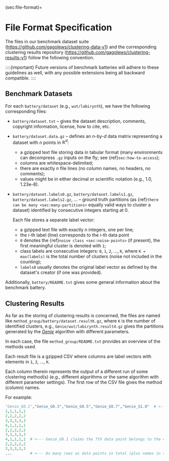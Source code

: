 



(sec:file-format)=
# File Format Specification

The files in our benchmark dataset suite
(<https://github.com/gagolews/clustering-data-v1>)
and the corresponding clustering results repository
(<https://github.com/gagolews/clustering-results-v1>)
follow the following convention.

::::{important}
Future versions of benchmark batteries
will adhere to these guidelines as well,
with any possible extensions being all backward compatible.
::::




## Benchmark Datasets

For each `battery/dataset` (e.g., `wut/labirynth`),
we have the following corresponding files:

* `battery/dataset.txt` – gives the dataset description, comments,
    copyright information, license, how to cite, etc.

* `battery/dataset.data.gz` – defines an *n*-by-*d* data matrix
    representing a dataset with *n* points in $\mathbb{R}^d$:

    * a gzipped text file storing data in tabular format
    (many environments can decompress `.gz` inputs on the fly;
    see {ref}`sec:how-to-access`);
    * columns are whitespace-delimited;
    * there are exactly *n* file lines
        (no column names, no headers, no comments);
    * values might be in either decimal or scientific notation
        (e.g., 1.0, 1.23e-8).

*  `battery/dataset.labels0.gz`,
   `battery/dataset.labels1.gz`,
   `battery/dataset.labels2.gz`, ... –
    ground truth partitions (as
    {ref}`there can be many <sec:many-partitions>` equally valid
    ways to cluster a dataset)
    identified by consecutive  integers starting at 0.

    Each file stores a separate label vector:

    * a gzipped text file with exactly *n* integers, one per line;
    * the *i*-th label (line) corresponds to the *i*-th data point
    * `0` denotes the {ref}`noise class <sec:noise-points>` (if present),
        the first meaningful cluster is denoted with `1`;
    * class labels are consecutive integers:
        `0`, `1`, `2`, ..., `K`, where `K = max(labels)` is the total
        number of clusters (noise not included in the counting);
    * `labels0` usually denotes the original label vector as defined by
        the dataset's creator (if one was provided).


Additionally, `battery/README.txt` gives some general information
about the benchmark battery.


## Clustering Results

As far as the storing of clustering results is concerned,
the files are named like `method_group/battery/dataset.resultK.gz`,
where `K` is the number of identified clusters, e.g.,
`Genie/wut/labirynth.result4.gz` gives the partitions
generated by the [*Genie*](https://genieclust.gagolewski.com)
algorithm with different parameters.

In each case, the file `method_group/README.txt` provides an overview
of the methods used.

Each result file is a gzipped CSV where columns are label vectors
with elements in `1`, `2`, ..., `K`.


Each column therein represents the output of a different run
of some clustering method(s) (e.g., different algorithms
or the same algorithm with different parameter settings).
The first row of the CSV file gives the method (column) names.

For example:


```python
"Genie_G0.1","Genie_G0.3","Genie_G0.5","Genie_G0.7","Genie_G1.0"  # <--- names
1,1,1,1,1
2,2,2,2,2
3,3,3,3,3
4,1,1,1,1
2,2,2,2,2
3,3,3,3,3
4,1,1,1,1  # <--- Genie_G0.1 claims the 7th data point belongs to the 4th cluster
2,2,2,2,2
3,3,3,3,3
...        # <--- As many rows as data points in total (plus names in the 1st row)
```
